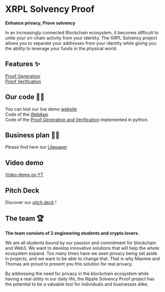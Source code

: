 # **XRPL Solvency Proof**

**Enhance privacy, Prove solvency**

In an increasingly connected Blockchain ecosystem, it becomes difficult to untie your on-chain activity from your identity. The XRPL Solvency project allows you to separate your addresses from your identity while giving you the ability to leverage your funds in the physical world.

## **Features** ✨

[Proof Generation]()  
[Proof Verification]()

## **Our code** 👨‍💻

You can test our live demo [website]()  
Code of the [WebApp]()  
Code of the [Proof Generation and Verification]() implemented in python.

## **Business plan** 👨‍💼 

Please find here our [Litepaper]()  

## **Video demo**

[Video demo on YT]()  

## **Pitch Deck**

Discover our [pitch deck]() ! 

## **The team** 🏆

**The team consists of 2 engineering students and crypto lovers.**

We are all students bound by our passion and commitment for blockchain and Web3. We want to develop innovative solutions that will help the whole ecosystem expand. Too many times have we seen privacy being set aside in projects, and we want to be able to change that. That is why Maxime and Thomas are proud to present you this solution for real privacy.

By addressing the need for privacy in the blockchain ecosystem while having a real utility in our daily life, the Ripple Solvency Proof project has the potential to be a valuable tool for individuals and businesses alike.

